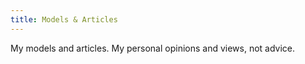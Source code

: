 ```yaml
---
title: Models & Articles
---
```

My models and articles. My personal opinions and views, not advice.
